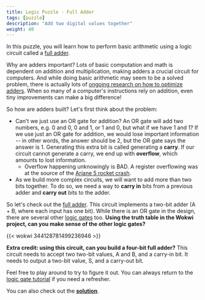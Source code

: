 ```yaml
---
title: Logic Puzzle - Full Adder
tags: [puzzle]
description: "Add two digital values together"
weight: 40
---
```


In this puzzle, you will learn how to perform basic arithmetic using a logic circuit called a [full adder](https://en.wikipedia.org/wiki/Adder_(electronics)#Full_adder).

Why are adders important? Lots of basic computation and math is dependent on addition and multiplication, making adders a crucial circuit for computers. And while doing basic arithmetic may seem to be a solved problem, there is actually lots of [ongoing research on how to optimize adders](https://www.zerotoasiccourse.com/post/interview-with-teo/). When so many of a computer's instructions rely on addition, even tiny improvements can make a big difference!

So how are adders built? Let's first think about the problem:
* Can't we just use an OR gate for addition? An OR gate will add two numbers, e.g. 0 and 0, 0 and 1, or 1 and 0, but what if we have 1 and 1? If we use just an OR gate for addition, we would lose important information -- in other words, the answer should be 2, but the OR gate says the answer is 1. Generating this extra bit is called generating a **carry**. If our circuit cannot generate a carry, we end up with **overflow**, which amounts to lost information. 
    * Overflow happening unknowingly is BAD. A register overflowing was at the source of the [Ariane 5 rocket crash](https://www.youtube.com/watch?v=PK_yguLapgA&ab_channel=AmazingInfoTV).
* As we build more complex circuits, we will want to add more than two bits together. To do so, we need a way to **carry in** bits from a previous adder and **carry out** bits to the adder.

So let's check out the [full adder](https://wokwi.com/projects/344128781499236946). This circuit implements a two-bit adder (A + B, where each input has one bit). While there is an OR gate in the design, there are several other [logic gates](/digital_design/logic_gates) too. **Using the truth table in the Wokwi project, can you make sense of the other logic gates?**

{{< wokwi 344128781499236946 >}}

**Extra credit: using this circuit, can you build a four-bit full adder?** This circuit needs to accept two two-bit values, A and B, and a carry-in bit. It needs to output a two-bit value, S, and a carry-out bit.

Feel free to play around to try to figure it out. You can always return to the [logic gate tutorial](/digital_design/logic_gates) if you need a refresher. 

You can also check out the [**solution**](https://wokwi.com/projects/344249305917293138).	